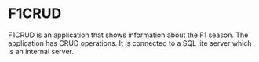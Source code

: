 # F1CRUD
F1CRUD is an application that shows information about the F1 season.
The application has CRUD operations. It is connected to a SQL lite server which is an internal server.
